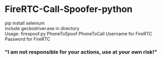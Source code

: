 # FireRTC-Call-Spoofer-python

pip install selenium
<br>
include geckodriver.exe in directory
<br>
Usage: firespoof.py PhoneToSpoof PhoneToCall Username for FireRTC Password for FireRTC
<br>
  
<h3>"I am not responsible for your actions, use at your own risk!"</h3>

